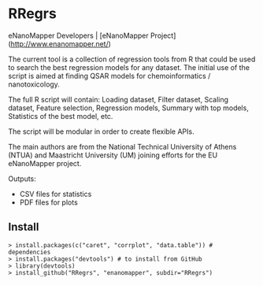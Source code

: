 RRegrs
======

eNanoMapper Developers |  [eNanoMapper Project] (http://www.enanomapper.net/)


The current tool is a collection of regression tools from R that could be used to search the best regression models for any dataset. The initial use of the script is aimed at finding QSAR models for chemoinformatics / nanotoxicology.

The full R script will contain: Loading dataset, Filter dataset, Scaling dataset, Feature selection, Regression models, Summary with top models, Statistics of the best model, etc.

The script will be modular in order to create flexible APIs.

The main authors are from the National Technical University of Athens (NTUA) and Maastricht University (UM) joining efforts for the EU eNanoMapper project.

Outputs:
- CSV files for statistics
- PDF files for plots

Install
-------

    > install.packages(c("caret", "corrplot", "data.table")) # dependencies
    > install.packages("devtools") # to install from GitHub
    > library(devtools)
    > install_github("RRegrs", "enanomapper", subdir="RRegrs")

